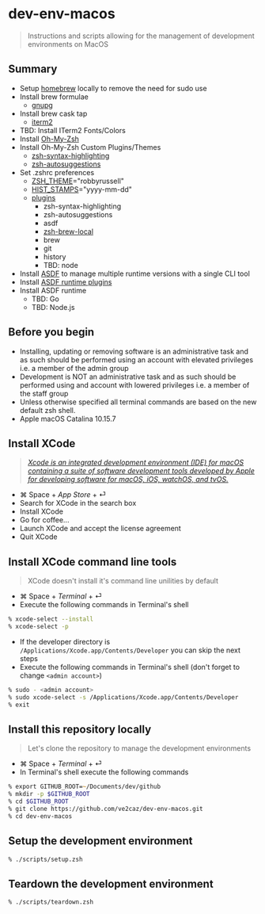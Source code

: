 # dev-env-macos

> Instructions and scripts allowing for the management of development environments on MacOS

## Summary

- Setup [homebrew](https://docs.brew.sh/Installation) locally to remove the need for sudo use
- Install brew formulae
  - [gnupg](https://gnupg.org)
- Install brew cask tap
  - [iterm2](https://www.iterm2.com)
- TBD: Install ITerm2 Fonts/Colors
- Install [Oh-My-Zsh](https://ohmyz.sh)
- Install Oh-My-Zsh Custom Plugins/Themes
  - [zsh-syntax-highlighting](https://github.com/zsh-users/zsh-syntax-highlighting)
  - [zsh-autosuggestions](https://github.com/zsh-users/zsh-autosuggestions)
- Set .zshrc preferences
  - [ZSH_THEME](https://github.com/ohmyzsh/ohmyzsh/wiki/Themes)="robbyrussell"
  - [HIST_STAMPS](https://github.com/ohmyzsh/ohmyzsh/wiki/Settings#hist_stamps)="yyyy-mm-dd"
  - [plugins](https://github.com/ohmyzsh/ohmyzsh/tree/master/plugins)
    - zsh-syntax-highlighting
    - zsh-autosuggestions
    - asdf
    - [zsh-brew-local](https://github.com/ve2caz/dev-env-macos/.oh-my-zsh/custom/plugins/zsh-brew-local)
    - brew
    - git
    - history
    - TBD: node
- Install [ASDF](https://github.com/asdf-vm/) to manage multiple runtime versions with a single CLI tool
- Install [ASDF runtime plugins](https://github.com/asdf-vm/asdf-plugins)
- Install ASDF runtime
  - TBD: Go
  - TBD: Node.js

## Before you begin

- Installing, updating or removing software is an administrative task and as such should be performed using an account with elevated privileges i.e. a member of the admin group
- Development is NOT an administrative task and as such should be performed using and account with lowered privileges i.e. a member of the staff group
- Unless otherwise specified all terminal commands are based on the new default zsh shell.
- Apple macOS Catalina 10.15.7

## Install XCode

> *[Xcode is an integrated development environment (IDE) for macOS containing a suite of software development tools developed by Apple for developing software for macOS, iOS, watchOS, and tvOS.](https://en.wikipedia.org/wiki/Xcode)*

- ⌘ Space + *App Store* + ⏎
- Search for XCode in the search box
- Install XCode
- Go for coffee...
- Launch XCode and accept the license agreement
- Quit XCode

## Install XCode command line tools

> XCode doesn't install it's command line unilities by default

- ⌘ Space + *Terminal* + ⏎
- Execute the following commands in Terminal's shell

```zsh
% xcode-select --install
% xcode-select -p
```

- If the developer directory is `/Applications/Xcode.app/Contents/Developer` you can skip the next steps
- Execute the following commands in Terminal's shell (don't forget to change `<admin account>`)

```zsh
% sudo - <admin account>
% sudo xcode-select -s /Applications/Xcode.app/Contents/Developer
% exit
```

## Install this repository locally

> Let's clone the repository to manage the development environments

- ⌘ Space + *Terminal* + ⏎
- In Terminal's shell execute the following commands

```zsh
% export GITHUB_ROOT=~/Documents/dev/github
% mkdir -p $GITHUB_ROOT
% cd $GITHUB_ROOT
% git clone https://github.com/ve2caz/dev-env-macos.git
% cd dev-env-macos
```

## Setup the development environment

```zsh
% ./scripts/setup.zsh
```

## Teardown the development environment

```zsh
% ./scripts/teardown.zsh
```
